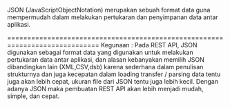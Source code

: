 JSON (JavaScriptObjectNotation) merupakan sebuah format data guna mempermudah dalam melakukan pertukaran dan penyimpanan data antar aplikasi.

=============================================================================
Kegunaan :
Pada REST API, JSON digunakan sebagai format data yang digunakan untuk melakukan pertukaran data antar aplikasi, dan alasan kebanyakan memilih JSON dibandingkan lain (XML,CSV,dsb) karena sederhana dalam penulisan strukturnya dan juga kecepatan dalam loading transfer / parsing data tentu juga akan lebih cepat, ukuran file dari JSON tentu juga lebih kecil. Dengan adanya JSON maka pembuatan REST API akan lebih menjadi mudah, simple, dan cepat.